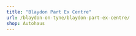```yaml
---
title: "Blaydon Part Ex Centre"
url: /blaydon-on-tyne/blaydon-part-ex-centre/
shop: Autohaus
---
```

